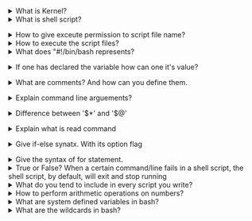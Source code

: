 <details>
<summary>What is Kernel?</summary><br><b>
Kernel is a computer program which is like a core of computer's operating system,with control over everything in the system
</b></details>

<details>
<summary>What is shell script?</summary><br><b>
  
In a simplest term, a shell is a file containing series of commands. The shell reads this file and carries out the commands as though they have been entered directly on the command line<br>
It has a extension of *`.sh`*
</b></details>

<details>
<summary>How to give exceute permission to script file name?</summary><br><b>
  
There are two ways for this: <br>
  1.  `chmod +x <script_file_name>`
  2.  `chmod 755 <script_file_name>`
</b></details>

<details>
<summary>How to execute the script files?</summary><br><b>
  
There are three ways for this: <br>
  1. ./script_file_name
  2. sh script_file_name
  3. bash script_file_name
</b></details>

<details>
<summary>What does "#!/bin/bash represents?</summary><br><b>
  
This is called a shebang. It is nothing but absolute path to the Bash interpreter. It is followed by #!, followed by the full path to the interprter such as /bin/bash.
If one does not specify the interpreter line, the default path is /bin/sh
</b></details>

<details>
<summary>If one has declared the variable how can one it's value?</summary><br><b>
  
The user use can value of variable by using "$" sign. Make sure there is not space between variable_name and its value.
And always remember variables are case sensitive<br>

```console
name="Abhishek"
age=23
echo "My name is $name and I am $age  years old"
```
```console
ubuntu@ip-172-31-91-52:~/scripts$ bash abhi.sh
My name is Abhishek and I am 23  years old.
```
</b></details>

<details>
<summary>What are comments? And how can you define them.</summary><br><b>
  
Comments are the part of the code that will be ignored by the program interpreter.<br>

``` console
#!/bin/bash
#This is a singel line comment
echo "This will ignore above line"

<< task
This is multi-line comment
It can ignore multiple line
task
echo "This line will be printed by ignoring above commented lines"

```
</b></details>

<details>
<summary>Explain command line arguements?</summary><br><b>
  
During  shell script exceution, values passing through command prompt is called as command line arguements.
For eg: bash file.sh arg1 arg2 arg3

```console
#!/bin/bash
echo "$#" #---> This represents the number of arguements passed
echo "$@" #---> Display all the arguements on the command line
echo "$3" #---> Display the 3rd arguements on the command line
echo "$*" #---> Display all the arguements on the command line
echo "$$" #---> Gives the unique id to the process running.
```

```console
ubuntu@ip-172-31-91-52:~/scripts$ ./abhi.sh java jenkins linux docker
4
java jenkins linux docker
linux
java jenkins linux docker
1921
```

</b></details>

<details>
<summary>Difference between '$*' and '$@'</summary><br><b>

$@---> The collection of arguemenst in this is treated as seperate string.<br>
$*---> The collection of arguements in this is treated as one text string.<br>

```hcl
./script.sh arg1 arg2 "arg3 with spaces"

# using $@
arg1
arg2
arg3 with spaces
# using $*
arg1 arg2 arg3 with spaces
```
</b></details>

<details>
<summary>Explain what is read command</summary><br><b>
  
In shell scripting we use *read* command to take input from the user. This helps to make the script interactive.
</b></details>

<details>
<summary>Give if-else synatx. With its option flag</summary><br><b>

```
if [ expression1 ]
then
   statement1
   statement2
   .
   .
elif [ expression2 ]
then
   statement3
   statement4
   .
   .
else
   statement5
fi
```
Options flags

`-f filename`: True if filename exists and is a regular file<br>
`-d directory`: True if the directory exists and is a directory<br>
`-e filename`: True if filename exists(regardless of the type)<br>
`-s filename`: True if the file exists and has a size greater than zero<br>
`-z filename`: True if the length of the string is zero<br>
`-n string`: True if the lenght of the string is non-zero<br>
`string1 = string2`: True if string1 is equal to string2<br>
`string1 != string2`: True if string1 is not equal to string2<br>
`int1 -eq int2`: True if int1 is equal to int2<br>
`int1 -ne int2` : True if int1 is not equal to int2<br>
`int1 -lt int2`: True if int1 is less than int2<br>
`int1 -gt int2`: True if int1 is greater than int2<br>
`int1 -ge int2`: True if int1 is greater than or equal to int2<br>
`int1 -le int2`: True if int1 is less than or equal to int2<br>
`-r filename`: True if the file is readable<br>
`-w filename`: True is the file is writable<br>
`-x filename`: True if the file is executable<br>

</b></details>

<details>
<summary>Give the syntax of for statement.</summary><b><br>

```
#Syantax for using in the loop
for varname in list
do
  echo "statement"
done
```

```
#cond1 means initialization, cond2 means condition, cond3 means updation
for ((cond1; cond2; cond3))
do
  echo "statement"
done
```

```
# To print table of 2
for table in {3..30..3}
do
  echo $table
done
```
</b>
</details>

<details>
<summary>True or False? When a certain command/line fails in a shell script, the shell script, by default, will exit and stop running</summary><b><br>

Depends on the language and settings used. If the script is a bash script then this statement is true. When a script written in Bash fails to run a certain command it will keep running and will execute all other commands mentioned after the command which failed.<br>

Most of the time we might actually want the opposite to happen. In order to make Bash exist when a specific command fails, use 'set -e' in your script.
</b>
</details>

<details>
<summary>What do you tend to include in every script you write?</summary><b><br>

1. Comments on how to run it and/or what it does<br>
2. If a shell script, adding "set -e" since I want the script to exit if a certain command failed
</b>
</details>

<details>
<summary>How to perform arithmetic operations on numbers?</summary><b><br>

$(( 1 + 2 ))
</b>
</details>

<details>
<summary>What are system defined variables in bash?</summary><b><br>

Created and maintained by Linux bash iteself. This type of variables are defined in capital letters.<br>
There are many shell inbuilt variables which are used for administration and writing shell scripts.<br>
We can see all system variables with the help og `env` command.

```hcl
$HOME-------> Represents the current user's home directory
$PWD--------> Represents the present working directory
$USER-------> Represents the username of the current user
$PATH-------> Specifies the colon-separated list of directories in which the shell looks for executables files
$SHELL------> Represents the path of current shell
$RANDOM-----> Generates a random integer between 0 and 32767
$HOSTNAME---> Represents the hostname of the machine
$UID--------> Represents the user ID of the current user
```
</b>
</details>

<details>
<summary>What are the wildcards in bash?</summary><b><br>

Wildcards are special characters used to perform pattern matching when working with files.<br>
1. `ls *.txt` ---> This commands lists all files in current directory
2. `ls file?.txt` ---> This commands list file1.txt, fileA.txt but not file12.txt
3. `ls file[1-3-.txt` ---> This commands list file1,file2 and file3 not file4
4. `mv file{1,2,3}.txt directory/` ---> This commands move file1,file2 and file3 to the directory.
</b>
</details>
